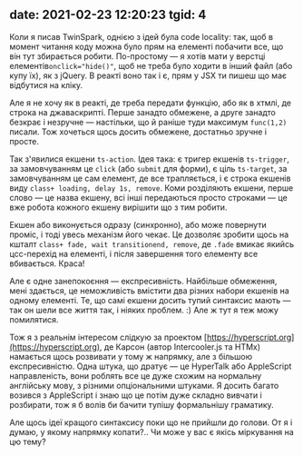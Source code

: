 date: 2021-02-23 12:20:23
tgid: 4
----

Коли я писав TwinSpark, однією з ідей була code locality: так, щоб в момент читання коду можна було прям на елементі побачити все, що він тут збирається робити. По-простому — я хотів мати у верстці елементів`onclick="hide()"`, щоб не треба було ходити в інший файл (або купу їх), як з jQuery. В реакті воно так і є, прям у JSX ти пишеш що має відбутися на кліку.

Але я не хочу як в реакті, де треба передати функцію, або як в хтмлі, де строка на джаваскрипті. Перше занадто обмежене, а друге занадто безкрає і незручне — настільки, що й раніше туди максимум `func(1,2)` писали. Тож хочеться щось досить обмежене, достатньо зручне і просте.

Так з'явилися екшени `ts-action`. Ідея така: є тригер екшенів `ts-trigger`, за замовчуванням це `click` (або `submit` для форми), є ціль `ts-target`, за замовчуванням це сам елемент, де все трапляється, і є строка екшенів виду `class+ loading, delay 1s, remove`. Коми розділяють екшени, перше слово — це назва екшену, всі інші передаються просто строками — це вже робота кожного екшену вирішити що з тим робити.

Екшен або виконується одразу (синхронно), або може повернути проміс, і тоді увесь механізм його чекає. Це дозволяє зробити щось на кшталт `class+ fade, wait transitionend, remove`, де `.fade` вмикає якийсь цсс-перехід на елементі, і після завершення того елементу все вбивається. Краса!

Але є одне занепокоєння — експресивність. Найбільше обмеження, мені здається, це неможливість вмістити два різних набори екшенів на одному елементі. Те, що самі екшени досить тупий синтаксис мають — так он шели все життя так, і ніяких проблем. :) Але ж тут я теж можу помилятися.

Тож я з реальнім інтересом слідкую за проектом [https://hyperscript.org](https://hyperscript.org), де Карсон (автор Intercooler.js та HTMx) намається щось розвивати у тому ж напрямку, але з більшою експресивністю. Одна штука, що дратує — це HyperTalk або AppleScript направленість, вони роблять все це дуже схожим на нормальну англійську мову, з різними опціональними штуками. Я досить багато возився з AppleScript і знаю що це потім дуже складно вивчати і розбирати, тож я б волів би бачити тупішу формальнішу граматику. 

Але щось ідеї кращого синтаксису поки що не прийшли до голови. От я і думаю, у якому напрямку копати?.. Чи може у вас є якісь міркування на цю тему?